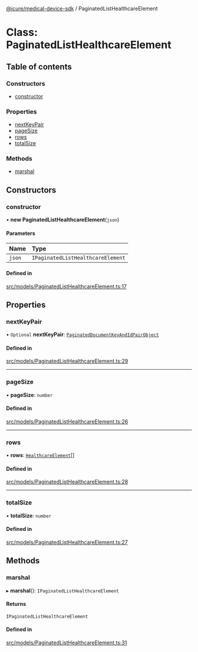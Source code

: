 [@icure/medical-device-sdk](../modules.md) / PaginatedListHealthcareElement

# Class: PaginatedListHealthcareElement

## Table of contents

### Constructors

- [constructor](PaginatedListHealthcareElement.md#constructor)

### Properties

- [nextKeyPair](PaginatedListHealthcareElement.md#nextkeypair)
- [pageSize](PaginatedListHealthcareElement.md#pagesize)
- [rows](PaginatedListHealthcareElement.md#rows)
- [totalSize](PaginatedListHealthcareElement.md#totalsize)

### Methods

- [marshal](PaginatedListHealthcareElement.md#marshal)

## Constructors

### constructor

• **new PaginatedListHealthcareElement**(`json`)

#### Parameters

| Name | Type |
| :------ | :------ |
| `json` | `IPaginatedListHealthcareElement` |

#### Defined in

[src/models/PaginatedListHealthcareElement.ts:17](https://github.com/icure/icure-medical-device-js-sdk/blob/6492840/src/models/PaginatedListHealthcareElement.ts#L17)

## Properties

### nextKeyPair

• `Optional` **nextKeyPair**: [`PaginatedDocumentKeyAndIdPairObject`](PaginatedDocumentKeyAndIdPairObject.md)

#### Defined in

[src/models/PaginatedListHealthcareElement.ts:29](https://github.com/icure/icure-medical-device-js-sdk/blob/6492840/src/models/PaginatedListHealthcareElement.ts#L29)

___

### pageSize

• **pageSize**: `number`

#### Defined in

[src/models/PaginatedListHealthcareElement.ts:26](https://github.com/icure/icure-medical-device-js-sdk/blob/6492840/src/models/PaginatedListHealthcareElement.ts#L26)

___

### rows

• **rows**: [`HealthcareElement`](HealthcareElement.md)[]

#### Defined in

[src/models/PaginatedListHealthcareElement.ts:28](https://github.com/icure/icure-medical-device-js-sdk/blob/6492840/src/models/PaginatedListHealthcareElement.ts#L28)

___

### totalSize

• **totalSize**: `number`

#### Defined in

[src/models/PaginatedListHealthcareElement.ts:27](https://github.com/icure/icure-medical-device-js-sdk/blob/6492840/src/models/PaginatedListHealthcareElement.ts#L27)

## Methods

### marshal

▸ **marshal**(): `IPaginatedListHealthcareElement`

#### Returns

`IPaginatedListHealthcareElement`

#### Defined in

[src/models/PaginatedListHealthcareElement.ts:31](https://github.com/icure/icure-medical-device-js-sdk/blob/6492840/src/models/PaginatedListHealthcareElement.ts#L31)
